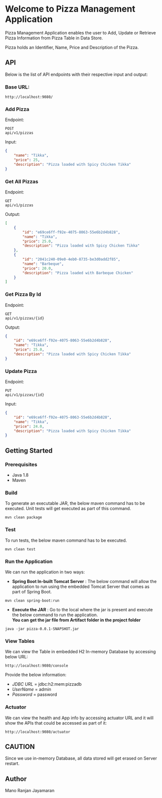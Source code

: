 # Welcome to Pizza Management Application

Pizza Management Application enables the user to Add, Update or Retrieve Pizza Information from Pizza Table in Data Store.

Pizza holds an Identifier, Name, Price and Description of the Pizza.


## API

Below is the list of API endpoints with their respective input and output:

### Base URL:

```
http://localhost:9080/
```


### Add Pizza

Endpoint:

```
POST
api/v1/pizzas
```

Input:

```json
{
	"name": "Tikka",
	"price": 25,
	"description": "Pizza loaded with Spicy Chicken Tikka"
}
```

### Get All Pizzas

Endpoint:

```
GET
api/v1/pizzas
```

Output:

```json
[
    {
        "id": "e69ce6ff-f92e-4075-8063-55e6b2d4b828",
        "name": "Tikka",
        "price": 25.0,
        "description": "Pizza loaded with Spicy Chicken Tikka"
    },
    {
        "id": "2041c240-09e0-4eb0-8735-be3d0add2f85",
        "name": "Barbeque",
        "price": 20.0,
        "description": "Pizza loaded with Barbeque Chicken"
    }
]
```

### Get Pizza By Id

Endpoint:

```
GET
api/v1/pizzas/{id}
```

Output:

```json
{
    "id": "e69ce6ff-f92e-4075-8063-55e6b2d4b828",
    "name": "Tikka",
    "price": 25.0,
    "description": "Pizza loaded with Spicy Chicken Tikka"
}
```

### Update Pizza

Endpoint:

```
PUT
api/v1/pizzas/{id}
```

Input:

```json
{
    "id": "e69ce6ff-f92e-4075-8063-55e6b2d4b828",
    "name": "Tikka",
    "price": 24.0,
    "description": "Pizza loaded with Spicy Chicken Tikka"
}
```

## Getting Started

### Prerequisites
* Java 1.8
* Maven

### Build
To generate an executable JAR, the below maven command has to be executed.
Unit tests will get executed as part of this command.

```
mvn clean package
```

### Test
To run tests, the below maven command has to be executed.

```
mvn clean test
```

### Run the Application
We can run the application in two ways:

*  **Spring Boot In-built Tomcat Server** :
	The below command will allow the application to run using the embedded Tomcat Server that comes as part of Spring Boot.

```
mvn clean spring-boot:run
```

*  **Execute the JAR** :
	Go to the local where the jar is present and execute the below command to run the application.  
	**You can get the jar file from Artifact folder in the project folder**

```
java -jar pizza-0.0.1-SNAPSHOT.jar
```

### View Tables
We can view the Table in embedded H2 In-memory Database by accessing below URL:

```
http://localhost:9080/console
```

Provide the below information:
* *JDBC URL* = jdbc:h2:mem:pizzadb
* *UserName* = admin
* *Password* = password

### Actuator
We can view the health and App info by accessing actuator URL and it will show the APIs that could be accessed as part of it:

```
http://localhost:9080/actuator
```

## CAUTION

Since we use in-memory Database, all data stored will get erased on Server restart.

## Author

Mano Ranjan Jayamaran
